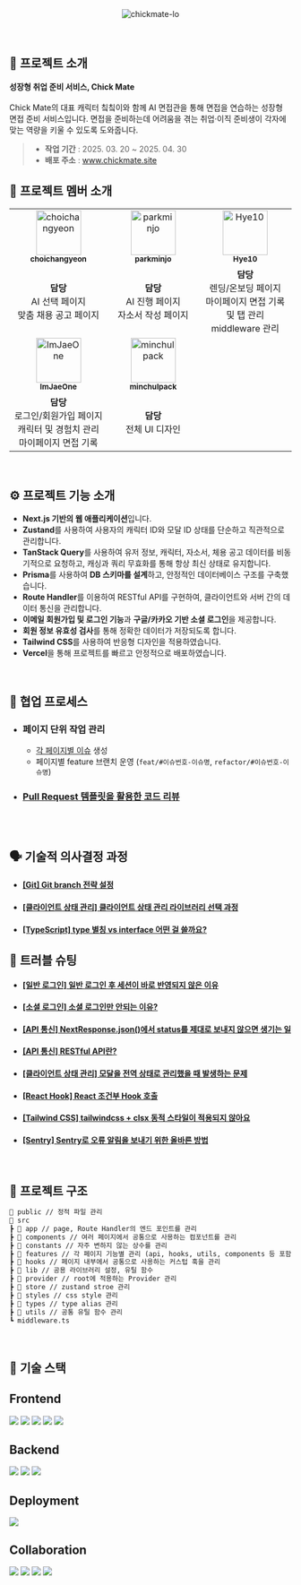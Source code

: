<div align="center">
  <img alt="chickmate-lo" src="https://image" />
</div>

<br>
<br>

## 🐣 프로젝트 소개

**성장형 취업 준비 서비스, Chick Mate**
<br><br>
Chick Mate의 대표 캐릭터 칰칰이와 함께 AI 면접관을 통해 면접을 연습하는 성장형 면접 준비 서비스입니다.
면접을 준비하는데 어려움을 겪는 취업·이직 준비생이 각자에 맞는 역량을 키울 수 있도록 도와줍니다.

> - **작업 기간** : 2025. 03. 20 ~ 2025. 04. 30
> - **배포 주소** : www.chickmate.site

## 🐥 프로젝트 멤버 소개

<table>
  <tbody>
    <tr>
      <td align="center">
        <a href="https://github.com/choichangyeon">
          <img src="https://avatars.githubusercontent.com/u/53289569?v=4" width="80" alt="choichangyeon" /><br />
          <sub><b>choichangyeon</b></sub>
        </a>
      </td>
      <td align="center">
        <a href="https://github.com/parkminjo">
          <img src="https://avatars.githubusercontent.com/u/73922462?v=4" width="80" alt="parkminjo" /><br />
          <sub><b>parkminjo</b></sub>
        </a>
      </td>
      <td align="center">
        <a href="https://github.com/hye410">
          <img src="https://avatars.githubusercontent.com/u/110617039?v=4" width="80" alt="Hye10" /><br />
          <sub><b>Hye10</b></sub>
        </a>
      </td>
    </tr>
    <tr>
      <td width="300px" align="center">
        <b>담당</b><br />
        AI 선택 페이지<br />
        맞춤 채용 공고 페이지
      </td>
      <td width="300px" align="center">
        <b>담당</b><br />
        AI 진행 페이지<br />
        자소서 작성 페이지
      </td>
      <td width="300px" align="center">
        <b>담당</b><br />
        렌딩/온보딩 페이지<br />
        마이페이지 면접 기록 및 탭 관리<br />
        middleware 관리
      </td>
    </tr>
    <tr>
      <td align="center">
        <a href="https://github.com/ImJaeOne">
          <img src="https://github.com/ImJaeOne.png" width="80" alt="ImJaeOne" /><br />
          <sub><b>ImJaeOne</b></sub>
        </a>
      </td>
      <td align="center">
        <a href="https://github.com/minchulpack">
          <img src="https://avatars.githubusercontent.com/u/195730631?v=4" width="80" alt="minchulpack" /><br />
          <sub><b>minchulpack</b></sub>
        </a>
      </td>
    </tr>
    <tr>
      <td width="300px" align="center">
        <b>담당</b><br />
        로그인/회원가입 페이지<br />
        캐릭터 및 경험치 관리<br />
        마이페이지 면접 기록<br />
      </td>
      <td width="300px" align="center">
        <b>담당</b><br />
        전체 UI 디자인<br />
      </td>
    </tr>
  </tbody>
</table>

<br />

## ⚙ 프로젝트 기능 소개

- **Next.js 기반의 웹 애플리케이션**입니다.
- **Zustand**를 사용하여 사용자의 캐릭터 ID와 모달 ID 상태를 단순하고 직관적으로 관리합니다.
- **TanStack Query**를 사용하여 유저 정보, 캐릭터, 자소서, 체용 공고 데이터를 비동기적으로 요청하고, 캐싱과 쿼리 무효화를 통해 항상 최신 상태로 유지합니다.
- **Prisma**를 사용하여 **DB 스키마를 설계**하고, 안정적인 데이터베이스 구조를 구축했습니다.
- **Route Handler**를 이용하여 RESTful API를 구현하여, 클라이언트와 서버 간의 데이터 통신을 관리합니다.
- **이메일 회원가입 및 로그인 기능**과 **구글/카카오 기반 소셜 로그인**을 제공합니다.
- **회원 정보 유효성 검사**를 통해 정확한 데이터가 저장되도록 합니다.
- **Tailwind CSS**를 사용하여 반응형 디자인을 적용하였습니다.
- **Vercel**을 통해 프로젝트를 빠르고 안정적으로 배포하였습니다.

<br>

## 🔗 협업 프로세스

- ### 페이지 단위 작업 관리
  - [각 페이지별 이슈](https://github.com/BEST-L2CP/ChickMate/issues?q=is%3Aissue%20state%3Aclosed) 생성
  - 페이지별 feature 브랜치 운영 (`feat/#이슈번호-이슈명`, `refactor/#이슈번호-이슈명`)
- ### [Pull Request 템플릿을 활용한 코드 리뷰](https://github.com/BEST-L2CP/ChickMate/pulls?q=is%3Apr+is%3Aclosed)

<br><br>

## 🗣️ 기술적 의사결정 과정

- #### [[Git] Git branch 전략 설정](https://chickmate.palms.blog/changyon99-1)
- #### [[클라이언트 상태 관리] 클라이언트 상태 관리 라이브러리 선택 과정](https://chickmate.palms.blog/minjo-1)
- #### [[TypeScript] type 별칭 vs interface 어떤 걸 쓸까요?](https://chickmate.palms.blog/dhye-1)

## 🚀 트러블 슈팅

- #### [[일반 로그인] 일반 로그인 후 세션이 바로 반영되지 않은 이유](https://chickmate.palms.blog/jaeone-5)
- #### [[소셜 로그인] 소셜 로그인만 안되는 이유?](https://chickmate.palms.blog/jaeone-1)
- #### [[API 통신] NextResponse.json()에서 status를 제대로 보내지 않으면 생기는 일](https://chickmate.palms.blog/jaeone-3)
- #### [[API 통신] RESTful API란?](https://chickmate.palms.blog/jaeone-7)
- #### [[클라이언트 상태 관리] 모달을 전역 상태로 관리했을 때 발생하는 문제](https://chickmate.palms.blog/minjo-2)
- #### [[React Hook] React 조건부 Hook 호출](https://chickmate.palms.blog/changyon99-4)
- #### [[Tailwind CSS] tailwindcss + clsx 동적 스타일이 적용되지 않아요](https://chickmate.palms.blog/dhye-2)
- #### [[Sentry] Sentry로 오류 알림을 보내기 위한 올바른 방법](https://chickmate.palms.blog/jaeone-4)

<br />

## 📁 프로젝트 구조

```markdown
📁 public // 정적 파일 관리
📁 src
┣ 📁 app // page, Route Handler의 엔드 포인트를 관리
┣ 📁 components // 여러 페이지에서 공통으로 사용하는 컴포넌트를 관리
┣ 📁 constants // 자주 변하지 않는 상수를 관리
┣ 📁 features // 각 페이지 기능별 관리 (api, hooks, utils, components 등 포함)
┣ 📁 hooks // 페이지 내부에서 공통으로 사용하는 커스텁 훅을 관리
┣ 📁 lib // 공용 라이브러리 설정, 유틸 함수
┣ 📁 provider // root에 적용하는 Provider 관리
┣ 📁 store // zustand stroe 관리
┣ 📁 styles // css style 관리
┣ 📁 types // type alias 관리
┣ 📁 utils // 공통 유틸 함수 관리
┗ middleware.ts
```

<br />

## 🧶 기술 스택

<div align="left">

## Frontend

<img src="https://img.shields.io/badge/Next.js-000000?style=for-the-badge&logo=nextdotjs&logoColor=white" /> <img src="https://img.shields.io/badge/TypeScript-3178C6?style=for-the-badge&logo=typescript&logoColor=white" /> <img src="https://img.shields.io/badge/TanStack_Query-FF4154?style=for-the-badge&logo=reactquery&logoColor=white" /> <img src="https://img.shields.io/badge/Zustand-FFDD55?style=for-the-badge&logoColor=black" /> <img src="https://img.shields.io/badge/Tailwind_CSS-06B6D4?style=for-the-badge&logo=tailwindcss&logoColor=white" /> <br>

## Backend

<img src="https://img.shields.io/badge/Prisma-2D3748?style=for-the-badge&logo=prisma&logoColor=white" /> <img src="https://img.shields.io/badge/PostgreSQL-4169E1?style=for-the-badge&logo=postgresql&logoColor=white" /> <img src="https://img.shields.io/badge/Amazon_RDS-527FFF?style=for-the-badge&logo=amazonaws&logoColor=white" /> <br>

## Deployment

<img src="https://img.shields.io/badge/Vercel-000000?style=for-the-badge&logo=vercel&logoColor=white" /> <br>

## Collaboration

<img src="https://img.shields.io/badge/GitHub-181717?style=for-the-badge&logo=github&logoColor=white" /> <img src="https://img.shields.io/badge/Figma-F24E1E?style=for-the-badge&logo=figma&logoColor=white" /> <img src="https://img.shields.io/badge/Notion-000000?style=for-the-badge&logo=notion&logoColor=white" /> <img src="https://img.shields.io/badge/Slack-4A154B?style=for-the-badge&logo=slack&logoColor=white" /> </div>
